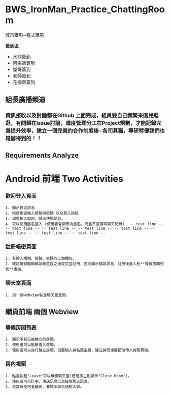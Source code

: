 # BWS_IronMan_Practice_ChattingRoom
城市鐵男─程式鐵男

**簽到區**

- 水球簽到 
- 阿宗師簽到
- 傑哥簽到
- 老師簽到
- 花柳齋簽到

## 組長廣播頻道
### 資訊接收以及討論都在Github 上面完成，組員要自己頻繁來這兒逛逛，有問題在issue討論，進度管理分工在Project規劃，才能記錄完善提升效率，建立一個完善的合作制度後─各司其職，專研特優我們也是辦得到的！！



## Requirements Analyze

# Android 前端 Two Activities

### 歡迎登入頁面

	1. 顯示歡迎訊息
    2. 給使用者輸入帳號與密碼 以及登入按鈕
    1. 如果輸入錯誤，顯示快顯訊息。
    4. 可以使用匿名登入 (使用者會顯示為匿名，而且不能存取聊天紀錄)  -- test line -- -- test line -- -- test line -- -- test line -- -- test line -- -- test line -- -- test line -- -- test line -- 
    
### 註冊帳密頁面

	1. 有輸入暱稱、帳號、密碼的三個欄位。
    2. 確認帳號暱稱無誤無重複之後提交並註冊，否則顯示錯誤訊息，註冊後進入到**等候房間列表**畫面。
    
### 聊天室頁面

	1. 用一個webview裝進聊天室畫面。


## 網頁前端 兩個 Webview 

### 等候房間列表

	1. 顯示所有已被建立的房間。
    2. 使用者可以點擊進入房間。
    3. 使用者可以自行建立房間，但要輸入房名跟主題，建立房間後要把他傳入房間頁面。
    
### 房內視窗

	1. 點選按鈕"Leave"可以離開聊天室(若是房主則顯示"Close Room")。
    2. 使用者可以打字、傳送訊息以及接收聊天訊息。
    3. 每當有使用者離開，要顯示訊息通知大家。
